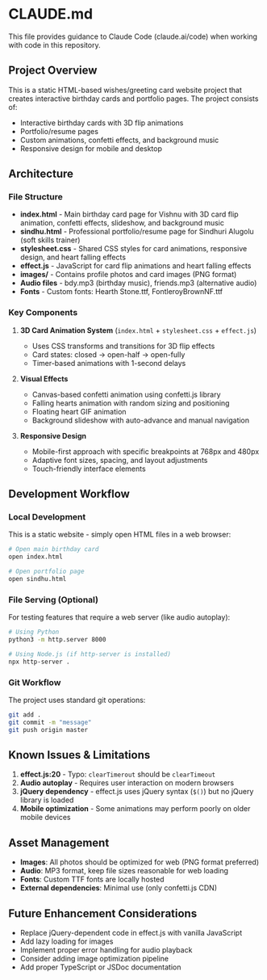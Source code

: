 # CLAUDE.md

This file provides guidance to Claude Code (claude.ai/code) when working with code in this repository.

## Project Overview

This is a static HTML-based wishes/greeting card website project that creates interactive birthday cards and portfolio pages. The project consists of:

- Interactive birthday cards with 3D flip animations
- Portfolio/resume pages
- Custom animations, confetti effects, and background music
- Responsive design for mobile and desktop

## Architecture

### File Structure
- **index.html** - Main birthday card page for Vishnu with 3D card flip animation, confetti effects, slideshow, and background music
- **sindhu.html** - Professional portfolio/resume page for Sindhuri Alugolu (soft skills trainer)
- **stylesheet.css** - Shared CSS styles for card animations, responsive design, and heart falling effects
- **effect.js** - JavaScript for card flip animations and heart falling effects
- **images/** - Contains profile photos and card images (PNG format)
- **Audio files** - bdy.mp3 (birthday music), friends.mp3 (alternative audio)
- **Fonts** - Custom fonts: Hearth Stone.ttf, FontleroyBrownNF.ttf

### Key Components

1. **3D Card Animation System** (`index.html` + `stylesheet.css` + `effect.js`)
   - Uses CSS transforms and transitions for 3D flip effects
   - Card states: closed → open-half → open-fully
   - Timer-based animations with 1-second delays

2. **Visual Effects**
   - Canvas-based confetti animation using confetti.js library
   - Falling hearts animation with random sizing and positioning
   - Floating heart GIF animation
   - Background slideshow with auto-advance and manual navigation

3. **Responsive Design**
   - Mobile-first approach with specific breakpoints at 768px and 480px
   - Adaptive font sizes, spacing, and layout adjustments
   - Touch-friendly interface elements

## Development Workflow

### Local Development
This is a static website - simply open HTML files in a web browser:
```bash
# Open main birthday card
open index.html

# Open portfolio page
open sindhu.html
```

### File Serving (Optional)
For testing features that require a web server (like audio autoplay):
```bash
# Using Python
python3 -m http.server 8000

# Using Node.js (if http-server is installed)
npx http-server .
```

### Git Workflow
The project uses standard git operations:
```bash
git add .
git commit -m "message"
git push origin master
```

## Known Issues & Limitations

1. **effect.js:20** - Typo: `clearTimerout` should be `clearTimeout`
2. **Audio autoplay** - Requires user interaction on modern browsers
3. **jQuery dependency** - effect.js uses jQuery syntax (`$()`) but no jQuery library is loaded
4. **Mobile optimization** - Some animations may perform poorly on older mobile devices

## Asset Management

- **Images**: All photos should be optimized for web (PNG format preferred)
- **Audio**: MP3 format, keep file sizes reasonable for web loading
- **Fonts**: Custom TTF fonts are locally hosted
- **External dependencies**: Minimal use (only confetti.js CDN)

## Future Enhancement Considerations

- Replace jQuery-dependent code in effect.js with vanilla JavaScript
- Add lazy loading for images
- Implement proper error handling for audio playback
- Consider adding image optimization pipeline
- Add proper TypeScript or JSDoc documentation